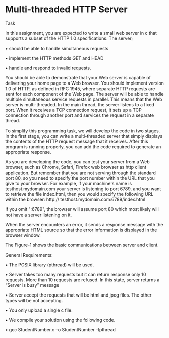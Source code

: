 # Multi-threaded HTTP Server

Task

In this assignment, you are expected to write a small web server in c that supports a subset of the HTTP 1.0 specifications. The server;

• should be able to handle simultaneous requests

• implement the HTTP methods GET and HEAD

• handle and respond to invalid requests.

You should be able to demonstrate that your Web server is capable of delivering your home page to a Web browser. You should implement version 1.0 of HTTP, as defined in RFC 1945, where separate HTTP requests are sent for each component of the Web page. The server will be able to handle multiple simultaneous service requests in parallel. This means that the Web server is multi-threaded. In the main thread, the server listens to a fixed port. When it receives a TCP connection request, it sets up a TCP connection through another port and services the request in a separate thread.

To simplify this programming task, we will develop the code in two stages. In the first stage, you can write a multi-threaded server that simply displays the contents of the HTTP request message that it receives. After this program is running properly, you can add the code required to generate an appropriate response.

As you are developing the code, you can test your server from a Web browser, such as Chrome, Safari, Firefox web browser as http client application. But remember that you are not serving through the standard port 80, so you need to specify the port number within the URL that you give to your browser. For example, if your machine's name is testhost.mydomain.com your server is listening to port 6789, and you want to retrieve the file index.html, then you would specify the following URL within the browser:
http:// testhost.mydomain.com:6789/index.html

If you omit ":6789", the browser will assume port 80 which most likely will not have a server listening on it.

When the server encounters an error, it sends a response message with the appropriate HTML source so that the error information is displayed in the browser window.

The Figure-1 shows the basic communications between server and client.

General Requirements:

• The POSIX library (pthread) will be used.

• Server takes too many requests but it can return response only 10 requests. More than 10 requests are refused. In this state, server returns a “Server is busy” message

• Server accept the requests that will be html and jpeg files. The other types will be not accepting.

• You only upload a single c file.

• We compile your solution using the following code.

• gcc StudentNumber.c –o StudentNumber –lpthread
